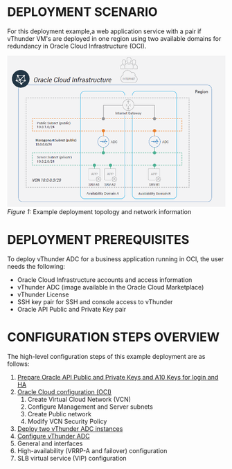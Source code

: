 
# DEPLOYMENT SCENARIO
For this deployment example,a web application service with a pair if vThunder VM's are deployed in one region using two available domains for redundancy in Oracle Cloud Infrastructure (OCI).

![Deployment Scenario](./images/Deployment_Senario.png)
_Figure 1:_ Example deployment topology and network information

# DEPLOYMENT PREREQUISITES
To deploy vThunder ADC for a business application running in OCI, the user needs the following:
* Oracle Cloud Infrastructure accounts and access information
* vThunder ADC (image available in the Oracle Cloud Marketplace)
* vThunder License
* SSH key pair for SSH and console access to vThunder
* Oracle API Public and Private Key pair

# CONFIGURATION STEPS OVERVIEW
The high-level configuration steps of this example deployment are as follows:
1. [Prepare Oracle API Public and Private Keys and A10 Keys for login and HA](./ssh_keys.md)
1. [Oracle Cloud configuration (OCI)](./oci_config.md)
   1. Create Virtual Cloud Network (VCN)
   1. Configure Management and Server subnets
   1. Create Public network
   1. Modify VCN Security Policy
1. [Deploy two vThunder ADC instances](./deploy_a10.md)
1. [Configure vThunder ADC](./config_a10.md)
  1. General and interfaces
  1. High-availability (VRRP-A and failover) configuration
  1. SLB virtual service (VIP) configuration
